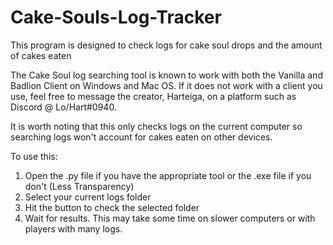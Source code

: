 # Cake-Souls-Log-Tracker
This program is designed to check logs for cake soul drops and the amount of cakes eaten

The Cake Soul log searching tool is known to work with both the Vanilla and Badlion Client on Windows and Mac OS.
If it does not work with a client you use, feel free to message the creator, Harteiga, on a platform such as Discord @ Lo/Hart#0940.

It is worth noting that this only checks logs on the current computer so searching logs won't account for cakes eaten on other devices.

To use this:
1. Open the .py file if you have the appropriate tool or the .exe file if you don't (Less Transparency)
2. Select your current logs folder
3. Hit the button to check the selected folder
4. Wait for results. This may take some time on slower computers or with players with many logs.
